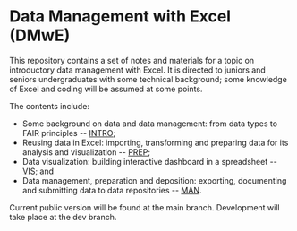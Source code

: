 # Data Management with Excel (DMwE)

This repository contains a set of notes and materials for a topic on introductory data management with Excel. It is directed to juniors and seniors undergraduates with some technical background; some knowledge of Excel and coding will be assumed at some points.

The contents include:

-   Some background on data and data management: from data types to FAIR principles -- [INTRO](./INTRO.md);
-   Reusing data in Excel: importing, transforming and preparing data for its analysis and visualization -- [PREP](./PREP.md);
-   Data visualization: building interactive dashboard in a spreadsheet -- [VIS](./VIS.md); and
-   Data management, preparation and deposition: exporting, documenting and submitting data to data repositories -- [MAN](./MAN.md).

Current public version will be found at the main branch. Development will take place at the dev branch.
